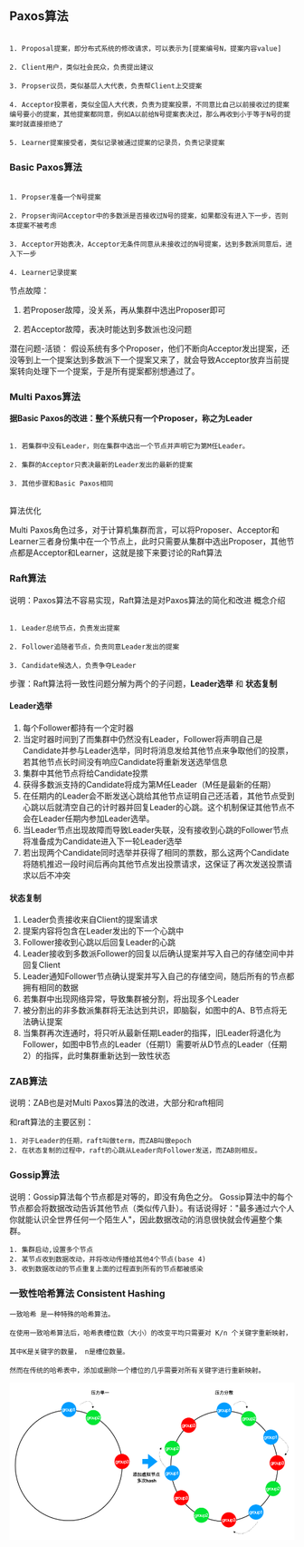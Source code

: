 ## Paxos算法

```text

1. Proposal提案，即分布式系统的修改请求，可以表示为[提案编号N，提案内容value]

2. Client用户，类似社会民众，负责提出建议

3. Propser议员，类似基层人大代表，负责帮Client上交提案

4. Acceptor投票者，类似全国人大代表，负责为提案投票，不同意比自己以前接收过的提案编号要小的提案，其他提案都同意，例如A以前给N号提案表决过，那么再收到小于等于N号的提案时就直接拒绝了

5. Learner提案接受者，类似记录被通过提案的记录员，负责记录提案

```

### Basic Paxos算法

```text

1. Propser准备一个N号提案

2. Propser询问Acceptor中的多数派是否接收过N号的提案，如果都没有进入下一步，否则本提案不被考虑

3. Acceptor开始表决，Acceptor无条件同意从未接收过的N号提案，达到多数派同意后，进入下一步

4. Learner记录提案

```

节点故障：

1. 若Proposer故障，没关系，再从集群中选出Proposer即可

2. 若Acceptor故障，表决时能达到多数派也没问题

潜在问题-活锁：
假设系统有多个Proposer，他们不断向Acceptor发出提案，还没等到上一个提案达到多数派下一个提案又来了，就会导致Acceptor放弃当前提案转向处理下一个提案，于是所有提案都别想通过了。


### Multi Paxos算法


**据Basic Paxos的改进：整个系统只有一个Proposer，称之为Leader**

```text

1. 若集群中没有Leader，则在集群中选出一个节点并声明它为第M任Leader。

2. 集群的Acceptor只表决最新的Leader发出的最新的提案

3. 其他步骤和Basic Paxos相同


```

算法优化

Multi Paxos角色过多，对于计算机集群而言，可以将Proposer、Acceptor和Learner三者身份集中在一个节点上，此时只需要从集群中选出Proposer，其他节点都是Acceptor和Learner，这就是接下来要讨论的Raft算法


### Raft算法

说明：Paxos算法不容易实现，Raft算法是对Paxos算法的简化和改进
概念介绍

```text

1. Leader总统节点，负责发出提案

2. Follower追随者节点，负责同意Leader发出的提案

3. Candidate候选人，负责争夺Leader

```


步骤：Raft算法将一致性问题分解为两个的子问题，**Leader选举** 和 **状态复制**

#### Leader选举
1. 每个Follower都持有一个定时器
2. 当定时器时间到了而集群中仍然没有Leader，Follower将声明自己是Candidate并参与Leader选举，同时将消息发给其他节点来争取他们的投票，若其他节点长时间没有响应Candidate将重新发送选举信息
3. 集群中其他节点将给Candidate投票
4. 获得多数派支持的Candidate将成为第M任Leader（M任是最新的任期）
5. 在任期内的Leader会不断发送心跳给其他节点证明自己还活着，其他节点受到心跳以后就清空自己的计时器并回复Leader的心跳。这个机制保证其他节点不会在Leader任期内参加Leader选举。
6. 当Leader节点出现故障而导致Leader失联，没有接收到心跳的Follower节点将准备成为Candidate进入下一轮Leader选举
7. 若出现两个Candidate同时选举并获得了相同的票数，那么这两个Candidate将随机推迟一段时间后再向其他节点发出投票请求，这保证了再次发送投票请求以后不冲突

#### 状态复制
1. Leader负责接收来自Client的提案请求
2. 提案内容将包含在Leader发出的下一个心跳中
3. Follower接收到心跳以后回复Leader的心跳
4. Leader接收到多数派Follower的回复以后确认提案并写入自己的存储空间中并回复Client
5. Leader通知Follower节点确认提案并写入自己的存储空间，随后所有的节点都拥有相同的数据
6. 若集群中出现网络异常，导致集群被分割，将出现多个Leader
7. 被分割出的非多数派集群将无法达到共识，即脑裂，如图中的A、B节点将无法确认提案
8. 当集群再次连通时，将只听从最新任期Leader的指挥，旧Leader将退化为Follower，如图中B节点的Leader（任期1）需要听从D节点的Leader（任期2）的指挥，此时集群重新达到一致性状态

### ZAB算法

说明：ZAB也是对Multi Paxos算法的改进，大部分和raft相同

和raft算法的主要区别：

```text
1. 对于Leader的任期，raft叫做term，而ZAB叫做epoch
2. 在状态复制的过程中，raft的心跳从Leader向Follower发送，而ZAB则相反。
```

### Gossip算法
说明：Gossip算法每个节点都是对等的，即没有角色之分。
Gossip算法中的每个节点都会将数据改动告诉其他节点（类似传八卦）。有话说得好："最多通过六个人你就能认识全世界任何一个陌生人"，因此数据改动的消息很快就会传遍整个集群。

```text
1. 集群启动,设置多个节点
2. 某节点收到数据改动，并将改动传播给其他4个节点(base 4)
3. 收到数据改动的节点重复上面的过程直到所有的节点都被感染
```


### 一致性哈希算法 Consistent Hashing

```text
一致哈希 是一种特殊的哈希算法。

在使用一致哈希算法后，哈希表槽位数（大小）的改变平均只需要对 K/n 个关键字重新映射，

其中K是关键字的数量， n是槽位数量。

然而在传统的哈希表中，添加或删除一个槽位的几乎需要对所有关键字进行重新映射。
```

![](./consistency-hashing.jpg)

